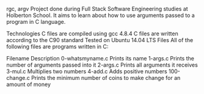 rgc, argv
Project done during Full Stack Software Engineering studies at Holberton School. It aims to learn about how to use arguments passed to a program in C language.

Technologies
C files are compiled using gcc 4.8.4
C files are written according to the C90 standard
Tested on Ubuntu 14.04 LTS
Files
All of the following files are programs written in C:

Filename	Description
0-whatsmyname.c	Prints its name
1-args.c	Prints the number of arguments passed into it
2-args.c	Prints all arguments it receives
3-mul.c	Multiplies two numbers
4-add.c	Adds positive numbers
100-change.c	Prints the minimum number of coins to make change for an amount of money
